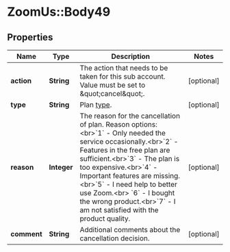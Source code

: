 # ZoomUs::Body49

## Properties
Name | Type | Description | Notes
------------ | ------------- | ------------- | -------------
**action** | **String** | The action that needs to be taken for this sub account. Value must be set to \&quot;cancel\&quot;. | [optional] 
**type** | **String** | Plan [type](https://marketplace.zoom.us/docs/api-reference/other-references/plans). | [optional] 
**reason** | **Integer** | The reason for the cancellation of plan. Reason options:&lt;br&gt;&#x60;1&#x60; - Only needed the service occasionally.&lt;br&gt;&#x60;2&#x60; - Features in the free plan are sufficient.&lt;br&gt;&#x60;3&#x60; - The plan is too expensive.&lt;br&gt;&#x60;4&#x60; - Important features are missing.&lt;br&gt;&#x60;5&#x60; - I need help to better use Zoom.&lt;br&gt; &#x60;6&#x60; - I bought the wrong product.&lt;br&gt;&#x60;7&#x60; - I am not satisfied with the product quality. | [optional] 
**comment** | **String** | Additional comments about the cancellation decision. | [optional] 


